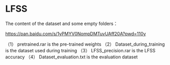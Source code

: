 # LFSS

The content of the dataset and some empty folders：

https://pan.baidu.com/s/1yPMYV0NompDMTuvUAff20A?pwd=110y 

（1） pretrained.rar is the pre-trained weights
（2） Dataset_during_training is the dataset used during training
（3） LFSS_precision.rar is the LFSS accuracy
（4） Dataset_evaluation.txt is the evaluation dataset
